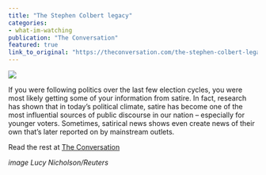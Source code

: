 ```yaml
---
title: "The Stephen Colbert legacy"
categories: 
- what-im-watching
publication: "The Conversation"
featured: true
link_to_original: "https://theconversation.com/the-stephen-colbert-legacy-35747"
---
```

![](/uploads/image-20141219-31542-tqw2fv.jpg)

If you were following politics over the last few election cycles, you were most likely getting some of your information from satire. In fact, research has shown that in today’s political climate, satire has become one of the most influential sources of public discourse in our nation – especially for younger voters. Sometimes, satirical news shows even create news of their own that’s later reported on by mainstream outlets.

Read the rest at [The Conversation](https://theconversation.com/the-stephen-colbert-legacy-35747)

_image Lucy Nicholson/Reuters_
